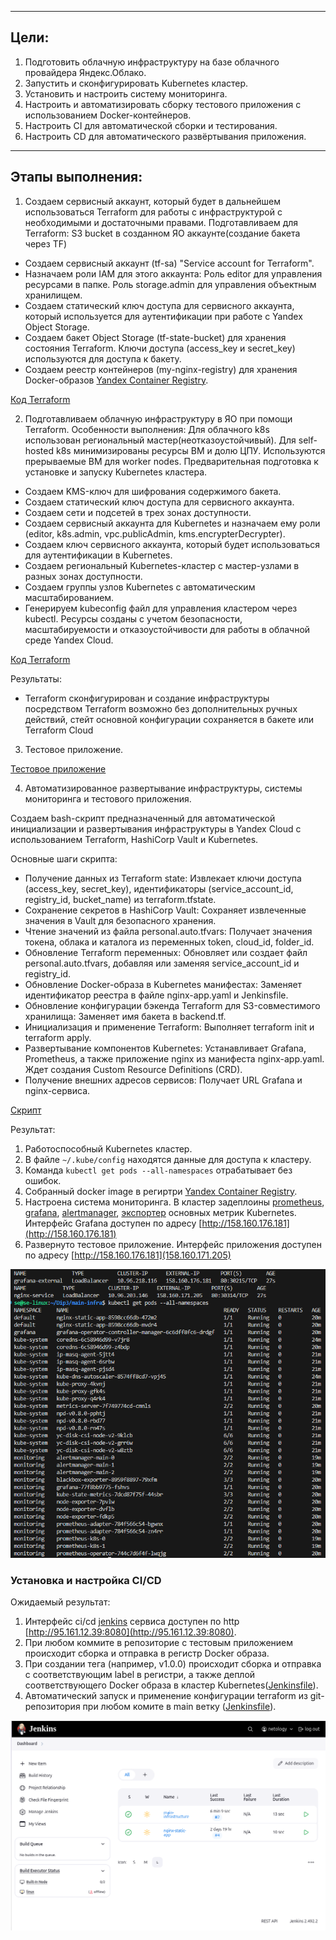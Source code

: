 
---
## Цели:

1. Подготовить облачную инфраструктуру на базе облачного провайдера Яндекс.Облако.
2. Запустить и сконфигурировать Kubernetes кластер.
3. Установить и настроить систему мониторинга.
4. Настроить и автоматизировать сборку тестового приложения с использованием Docker-контейнеров.
5. Настроить CI для автоматической сборки и тестирования.
6. Настроить CD для автоматического развёртывания приложения.
---
## Этапы выполнения:

1. Создаем сервисный аккаунт, который будет в дальнейшем использоваться Terraform для работы с инфраструктурой с необходимыми и достаточными правами. 
   Подготавливаем для Terraform:  S3 bucket в созданном ЯО аккаунте(создание бакета через TF)

 - Создаем сервисный аккаунт (tf-sa) "Service account for Terraform".
 - Назначаем роли IAM для этого аккаунта:
      Роль editor для управления ресурсами в папке.
      Роль storage.admin для управления объектным хранилищем.
 - Создаем статический ключ доступа для сервисного аккаунта, который используется для аутентификации при работе с Yandex Object Storage.
 - Создаем бакет Object Storage (tf-state-bucket) для хранения состояния Terraform. Ключи доступа (access_key и secret_key) используются для доступа к бакету.
 - Создаем реестр контейнеров (my-nginx-registry) для хранения Docker-образов [Yandex Container Registry](https://cloud.yandex.ru/services/container-registry).

[Код Terraform](https://github.com/SeNike/diploma/tree/main/init-bucket)

2. Подготавливаем облачную инфраструктуру в ЯО при помощи Terraform.
Особенности выполнения:
Для облачного k8s использован региональный мастер(неотказоустойчивый). Для self-hosted k8s минимизированы ресурсы ВМ и долю ЦПУ. Используются прерываемые ВМ для worker nodes.
Предварительная подготовка к установке и запуску Kubernetes кластера.

 - Создаем KMS-ключ для шифрования содержимого бакета.
 - Создаем статический ключ доступа для сервисного аккаунта.
 - Создаем сети и подсетей в трех зонах доступности.
 - Создаем сервисный аккаунта для Kubernetes и назначаем ему роли (editor, k8s.admin, vpc.publicAdmin, kms.encrypterDecrypter).
 - Создаем ключ сервисного аккаунта, который будет использоваться для аутентификации в Kubernetes.
 - Создаем региональный Kubernetes-кластер с мастер-узлами в разных зонах доступности.
 - Создаем группы узлов Kubernetes с автоматическим масштабированием.
 - Генерируем kubeconfig файл для управления кластером через kubectl.
Ресурсы созданы с учетом безопасности, масштабируемости и отказоустойчивости для работы в облачной среде Yandex Cloud.

[Код Terraform](https://github.com/SeNike/diploma/tree/main/main-infra)

Результаты:

 - Terraform сконфигурирован и создание инфраструктуры посредством Terraform возможно без дополнительных ручных действий, стейт основной конфигурации сохраняется в бакете или Terraform Cloud

3. Тестовое приложение.

[Тестовое приложение](https://github.com/SeNike/nginx-static-app)

4. Автоматизированное развертывание инфраструктуры, системы мониторинга и тестового приложения.

Создаем bash-скрипт предназначенный для автоматической инициализации и развертывания инфраструктуры в Yandex Cloud с использованием Terraform, HashiCorp Vault и Kubernetes.

Основные шаги скрипта:
- Получение данных из Terraform state:
   Извлекает ключи доступа (access_key, secret_key), идентификаторы (service_account_id, registry_id, bucket_name) из terraform.tfstate.
- Сохранение секретов в HashiCorp Vault:
   Сохраняет извлеченные значения в Vault для безопасного хранения.
- Чтение значений из файла personal.auto.tfvars:
   Получает значения токена, облака и каталога из переменных token, cloud_id, folder_id.
- Обновление Terraform переменных:
   Обновляет или создает файл personal.auto.tfvars, добавляя или заменяя service_account_id и registry_id.
- Обновление Docker-образа в Kubernetes манифестах:
   Заменяет идентификатор реестра в файле nginx-app.yaml и Jenkinsfile.
- Обновление конфигурации бэкенда Terraform для S3-совместимого хранилища:
   Заменяет имя бакета в backend.tf.
- Инициализация и применение Terraform:
   Выполняет terraform init и terraform apply.
- Развертывание компонентов Kubernetes:
   Устанавливает Grafana, Prometheus, а также приложение nginx из манифеста nginx-app.yaml.
   Ждет создания Custom Resource Definitions (CRD).
- Получение внешних адресов сервисов:
   Получает URL Grafana и nginx-сервиса.

[Скрипт](https://github.com/SeNike/diploma/tree/main/main-infra/init.sh)   

Результат:

1. Работоспособный Kubernetes кластер.
2. В файле `~/.kube/config` находятся данные для доступа к кластеру.
3. Команда `kubectl get pods --all-namespaces` отрабатывает без ошибок.
4. Собранный docker image в региртри [Yandex Container Registry](https://cloud.yandex.ru/services/container-registry).
5. Настроена система мониторинга.  В кластер задеплоины [prometheus](https://prometheus.io/), [grafana](https://grafana.com/), [alertmanager](https://github.com/prometheus/alertmanager), [экспортер](https://github.com/prometheus/node_exporter) основных метрик Kubernetes. Интерфейс Grafana доступен по адресу [http://158.160.176.181](http://158.160.176.181)
6. Развернуто тестовое приложение. Интерфейс приложения доступен по адресу [http://158.160.176.181](158.160.171.205)

![Image](https://github.com/SeNike/Study_24/blob/main/Diploma/get_pods.png)


### Установка и настройка CI/CD

Ожидаемый результат:

1. Интерфейс ci/cd [jenkins](https://www.jenkins.io/) сервиса доступен по http [http://95.161.12.39:8080](http://95.161.12.39:8080).
2. При любом коммите в репозиторие с тестовым приложением происходит сборка и отправка в регистр Docker образа.
3. При создании тега (например, v1.0.0) происходит сборка и отправка с соответствующим label в регистри, а также деплой соответствующего Docker образа в кластер Kubernetes([Jenkinsfile](https://github.com/SeNike/nginx-static-app/blob/main/Jenkinsfile)).
4. Автоматический запуск и применение конфигурации terraform из git-репозитория при любом комите в main ветку ([Jenkinsfile](https://github.com/SeNike/diploma/blob/main/Jenkinsfile)).

![Image](https://github.com/SeNike/Study_24/blob/main/Diploma/jenkins0.png)